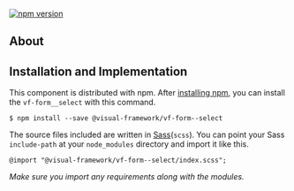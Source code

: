 [![npm version](https://badge.fury.io/js/%40visual-framework%2Fvf-form__select.svg)](https://badge.fury.io/js/%40visual-framework%2Fvf-form__select)

## About

## Installation and Implementation

This component is distributed with npm. After [installing npm](https://www.npmjs.com/get-npm), you can install the `vf-form__select` with this command.

```
$ npm install --save @visual-framework/vf-form--select
```

The source files included are written in [Sass](http://sass-lang.com)(`scss`). You can point your Sass `include-path` at your `node_modules` directory and import it like this.

```
@import "@visual-framework/vf-form--select/index.scss";
```

_Make sure you import any requirements along with the modules._
